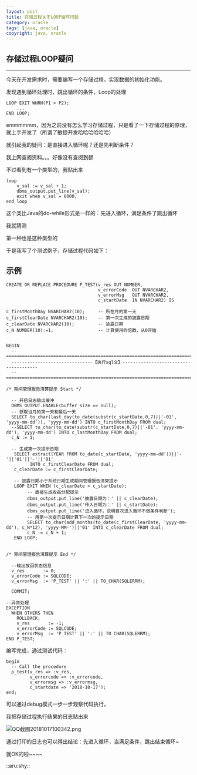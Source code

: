```yaml
---
layout: post
title: 存储过程关于LOOP循环问题
category: oracle
tags: [java, oracle]
copyright: java, oracle
---
```


## 存储过程LOOP疑问
---
今天在开发需求时，需要编写一个存储过程，实现数据的初始化功能。

发现遇到循环处理时，跳出循环的条件，Loop的处理


```
LOOP EXIT WHRN(P1 > P2);
    ...
END LOOP;
```

emmmmmm，因为之前没有怎么学习存储过程，只是看了一下存储过程的原理，就上手开发了（所谓了敏捷开发哈哈哈哈哈哈）

就引起我的疑问：是直接进入循环呢？还是先判断条件？

我上网查阅资料。。。好像没有查阅到额

不过看到有一个类型的，我贴出来

```
loop
    v_sal := v_sal + 1;
    dbms_output.put_line(v_sal);
    exit when v_sal = 8000;
end loop
```

这个类比Java的do-while形式是一样的：先进入循环，满足条件了跳出循环

我就猜测

第一种也是这种类型的

于是我写了个测试例子，存储过程代码如下：


## 示例
```
CREATE OR REPLACE PROCEDURE P_TEST(v_res OUT NUMBER,
                                   v_errorCode  OUT NVARCHAR2,
                                   v_errorMsg   OUT NVARCHAR2,
                                   c_startDate  IN NVARCHAR2) IS

c_firstMonthDay NVARCHAR2(10);     -- 所在月的第一天
c_firstClearDate NVARCHAR2(10);    -- 第一次生成的披露日期
c_clearDate NVARCHAR2(10);         -- 披露日期
c_N NUMBER(10):=1;                 -- 计算使用的倍数，从0开始


BEGIN
  --================================================================================
  -------------------------------【执行sql文】--------------------------------------
  --================================================================================
  
/* 期间管理报告清算提示 Start */

  -- 开启日志输出缓冲
  DBMS_OUTPUT.ENABLE(buffer_size => null);
  -- 获取当月的第一天和最后一天
  SELECT to_char(last_day(to_date(substr(c_startDate,0,7)||'-01', 'yyyy-mm-dd')), 'yyyy-mm-dd') INTO c_firstMonthDay FROM dual;
  --SELECT to_char(to_date(substr(c_startDate,0,7)||'-01', 'yyyy-mm-dd'), 'yyyy-mm-dd') INTO c_lastMonthDay FROM dual;
  c_N := 1;
  
  -- 生成第一次提示日期
   SELECT extract(YEAR FROM to_date(c_startDate, 'yyyy-mm-dd'))||'-'||'01'||'-'||'01'
         INTO c_firstClearDate FROM dual;
   c_clearDate := c_firstClearDate;
   
   -- 披露日期小于系统日期生成期间管理报告清算提示
   LOOP EXIT WHEN (c_clearDate > c_startDate);
        -- 直接生成收益分配提示
        dbms_output.put_line('披露日期为：' || c_clearDate);
        dbms_output.put_line('传入日期为：' || c_startDate);
        dbms_output.put_line('进入循环，说明首次进入循环不做条件判断');
        -- 用第一次提示日期计算下一次的提示日期
        SELECT to_char(add_months(to_date(c_firstClearDate, 'yyyy-mm-dd'), c_N*12), 'yyyy-MM-')||'01' INTO c_clearDate FROM dual;
        c_N := c_N + 1;
   END LOOP;

  
/* 期间管理报告清算提示 End */

  --输出放回状态信息
  v_res       := 0;
  v_errorCode := SQLCODE;
  v_errorMsg  := 'P_TEST' || ':' || TO_CHAR(SQLERRM);

  COMMIT;

--异常处理
EXCEPTION
  WHEN OTHERS THEN
    ROLLBACK;
    v_res       := -1;
    v_errorCode := SQLCODE;
    v_errorMsg  := 'P_TEST' || ':' || TO_CHAR(SQLERRM);
END P_TEST; 
```

编写完成，通过测试代码：
```
begin
  -- Call the procedure
  p_test(v_res => :v_res,
         v_errorcode => :v_errorcode,
         v_errormsg => :v_errormsg,
         c_startdate => '2018-10-17');
end;
```
可以通过debug模式一步一步观察代码执行，

我把存储过程执行结果的日志贴出来

![QQ截图20181017100342.png][1]

通过打印的日志也可以得出结论：先进入循环，当满足条件，跳出结束循环~

就OK的啦~~~~

 ::aru:shy:: 




  [1]: https://niaobulashi.com/usr/uploads/2018/10/2971597046.png